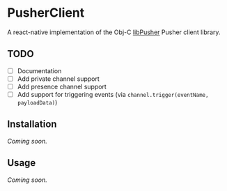 # PusherClient

A react-native implementation of the Obj-C [libPusher](https://github.com/lukeredpath/libPusher) Pusher client library.

## TODO

- [ ] Documentation
- [ ] Add private channel support
- [ ] Add presence channel support
- [ ] Add support for triggering events (via `channel.trigger(eventName, payloadData)`)

## Installation

*Coming soon.*

## Usage

*Coming soon.*
